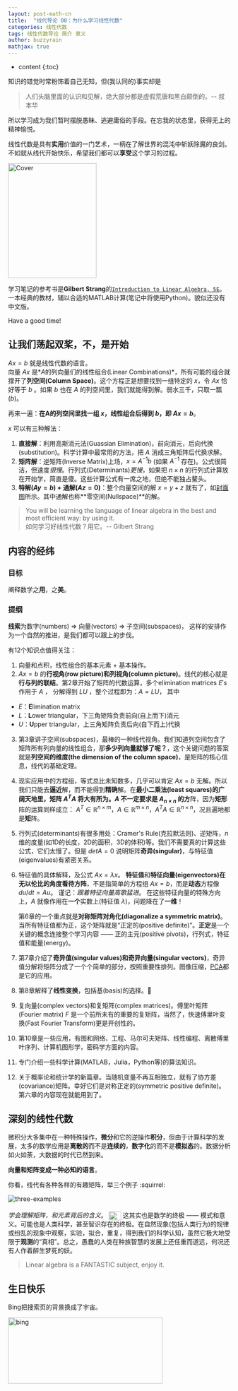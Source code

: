 ```yaml
---
layout: post-math-cn
title:  "线代导论 00：为什么学习线性代数"
categories: 线性代数
tags: 线性代数导论 简介 意义
author: buzzyrain
mathjax: true
---
```


* content
{:toc}

知识的错觉时常粉饰着自己无知，但(我认同的)事实却是
> 人们头脑里面的认识和见解，绝大部分都是虚假荒唐和黑白颠倒的。-- 叔本华

所以学习成为我们暂时摆脱愚昧、逃避庸俗的手段。在忘我的状态里，获得无上的精神愉悦。

线性代数是具有**实用**价值的一门艺术，一柄在了解世界的混沌中斩妖除魔的良剑。<br>
不如就从线代开始快乐，希望我们都可以**享受**这个学习的过程。


<a href="http://math.mit.edu/~gs/linearalgebra/">
<img  src="http://math.mit.edu/~gs/linearalgebra/linearalgebra5_Front.jpg"
 height="260" width="200" alt="Cover" />
</a>

学习笔记的参考书是**Gilbert Strang**的[```Introduction to Linear Algebra, 5E```](http://math.mit.edu/~gs/linearalgebra/)。一本经典的教材，辅以合适的MATLAB计算(笔记中将使用Python)。貌似还没有中文版。

Have a good time!




## 让我们荡起双桨，不，是开始

$Ax = b$ 就是线性代数的语言。<br>
向量 $Ax$ 是*$A$的列向量们的线性组合(Linear Combinations)*，所有可能的组合就撑开了**列空间(Column Space)**。这个方程正是想要找到一组特定的 $x$，令 $Ax$ 恰好等于 $b$ 。如果 $b$ 也在 $A$ 的列空间里，我们就能得到解。弱水三千，只取一瓢($b$)。

再来一遍：**在A的列空间里找一组 $x$，线性组合后得到 $b$，即  $Ax = b$**。

$x$ 可以有三种解法：
1. **直接解**：利用高斯消元法(Guassian Elimination)，前向消元，后向代换(substitution)。科学计算中最常用的方法，把 $A$ 消成三角矩阵后代换求解。
2. **矩阵解**：逆矩阵(Inverse Matrix)上场，$x = A^{-1}b$ (如果 $A^{-1}$ 存在)。公式很简洁，但速度*很慢*。行列式(Determinants)*更慢*，如果把 $n \times n$ 的行列式计算放在开始学，简直是傻。这些计算公式有一席之地，但绝不能独占鳌头。
3. **特解($Ay = b$) + 通解($Az = 0$)**：整个向量空间的解 $x = y + z$ 就有了，如[封面图](http://math.mit.edu/~gs/linearalgebra/linearalgebra5_Front.jpg)所示。其中通解也称**零空间(Nullspace)**的解。

> You will be learning the language of linear algebra in the best and most efficient way: by using it. <br>
如何学习好线性代数？用它。-- Gilbert Strang


## 内容的经纬

### 目标
阐释数学之**用**，之**美**。

### 提纲
**线索**为数字(numbers) $\Rightarrow$ 向量(vectors) $\Rightarrow$ 子空间(subspaces)，
这样的安排作为一个自然的推进，是我们都可以跟上的步伐。

有12个知识点值得关注：
1. 向量和点积，线性组合的基本元素 + 基本操作。
2. $Ax = b$ 的**行视角(row picture)**和**列视角(column picture)**。线代的核心就是**行与列的联结**。第2章开始了矩阵的代数运算，多个elimination matrices $E's$ 作用于 $A$ ， 分解得到 $LU$ ，整个过程即为：$A = LU$，
其中
  - $E$：**E**limination matrix
  - $L$：**L**ower triangular，下三角矩阵负责前向(自上而下)消元
  - $U$：**U**pper triangular，上三角矩阵负责后向(自下而上)代换
3. 第3章讲子空间(subspaces)，最棒的一种线代视角。我们知道列空间包含了矩阵所有列向量的线性组合，那**多少列向量就够了呢？**，这个关键问题的答案就是**列空间的维度(the dimension of the column space)**，是矩阵的核心信息，线代的基础定理。
4. 现实应用中的方程组，等式总比未知数多，几乎可以肯定 $Ax = b$ 无解。所以我们只能去**逼近**解，而不能得到**精确**解。在**最小二乘法(least squares)**的广阔天地里，**矩**阵 $A^{T}A$ 将大有所为。$A$ 不一定要求是 $A_{n \times n}$ 的**方**阵，因为**矩形**阵的运算同样成立：
$A^{T} \in \mathbb{R}^{n \times m}$，$A \in \mathbb{R}^{m \times n}$，$A^{T}A \in \mathbb{R}^{n \times n}$，况且遍地都是**矩**阵。
5. 行列式(determinants)有很多用处：Cramer's Rule(克拉默法则)、逆矩阵，$n$ 维的度量(如1D的长度，2D的面积，3D的体积)等。我们不需要真的计算这些公式，它们太慢了。但是
 $det A = 0$ 说明矩阵**奇异(singular)**，与特征值(eigenvalues)有紧密关系。
6. 特征值的具体解释，及公式 $Ax = \lambda x$。
    **特征值**和**特征向量(eigenvectors)**在无以伦比的角度看待**方阵**，不是指简单的方程组 $Ax = b$，而是**动态**方程像 $du / dt = Au$。
    谨记：*跟着特征向量高歌猛进*。
    在这些特征向量的特殊方向上，$A$ 就像作用在**一个**实数上(特征值 $\lambda$)，问题降在了**一维**！

    第6章的一个重点就是**对称矩阵对角化(diagonalize a symmetric matrix)**。当所有特征值都为正，这个矩阵就是“正定的(positive definite)”。**正定**是一个关键的概念连接整个学习内容 —— 正的主元(positive pivots)，行列式，特征值和能量(energy)。
7. 第7章介绍了**奇异值(singular values)和奇异向量(singular vectors)**，奇异值分解将矩阵分成了一个个简单的部分，按照重要性排列。图像压缩，[PCA](https://www.wikiwand.com/en/Principal_component_analysis)都是它的应用。
8. 第8章解释了**线性变换**，包括基(basis)的选择。:new_moon_with_face:
9. 复向量(complex vectors)和复矩阵(complex matrices)。傅里叶矩阵(Fourier matrix) $F$ 是一个前所未有的重要的复矩阵，当然了，快速傅里叶变换(Fast Fourier Transform)更是开创性的。
10. 第10章是一些应用，有图和网络、工程、马尔可夫矩阵、线性编程、离散傅里叶序列、计算机图形学，密码学方面的内容。
11. 专门介绍一些科学计算(MATLAB，Julia，Python等)的算法知识。
12. 关于概率论和统计学的新篇章。当随机变量不再互相独立，就有了协方差(covariance)矩阵。幸好它们是对称正定的(symmetric positive definite)。第六章的内容现在就能用到了。

## 深刻的线性代数

微积分大多集中在一种特殊操作，**微分**和它的逆操作**积分**，但由于计算科学的发展，太多的数学应用是**离散的**而不是**连续的**，**数字化**的而不是**模拟态**的。数据分析如火如荼，大数据的时代已然到来。

**向量和矩阵变成一种必知的语言**。

你看，线代有各种各样的有趣矩阵，举三个例子 :squirrel:

![three-examples](http://wx2.sinaimg.cn/mw690/9f1c5669gy1ft9p0tysxwj20gp03yt9q.jpg)

*学会理解矩阵，和元素背后的含义*。 <img src="http://wx1.sinaimg.cn/mw690/9f1c5669gy1fskejhd19yj209306iglh.jpg"
 height="20" width="28" alt="暴力膜" style="position: relative; top: 6px;"/>
这其实也是数学的终极 —— 模式和意义。可能也是人类科学，甚至智识存在的终极。在自然现象(包括人类行为)的规律或纷乱的现象中观察，实验，拟合，重复，得到我们的科学认知，虽然它极大地受限于**观测**的“真相”。总之，愚蠢的人类在种族智慧的发展上还任重而道远，何况还有人作着醉生梦死的妖。

> Linear algebra is a FANTASTIC subject, enjoy it.

## 生日快乐

Bing把搜索页的背景换成了宇宙。

<img  src="http://wx3.sinaimg.cn/mw690/9f1c5669gy1ft9rjk02qsj20mf0aiakt.jpg"
 height="150" width="350" alt="bing" />
